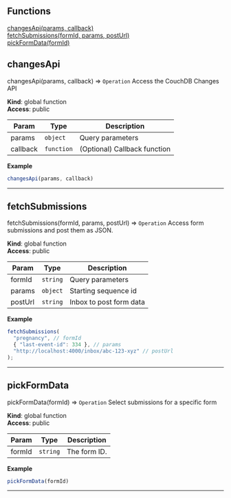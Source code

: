 ## Functions

<dl>
<dt>
    <a href="#">changesApi(params, callback)</a></dt>
<dt>
    <a href="#">fetchSubmissions(formId, params, postUrl)</a></dt>
<dt>
    <a href="#">pickFormData(formId)</a></dt>
</dl>


## changesApi

changesApi(params, callback) ⇒ <code>Operation</code>
Access the CouchDB Changes API

**Kind**: global function  
**Access**: public  

| Param | Type | Description |
| --- | --- | --- |
| params | <code>object</code> | Query parameters |
| callback | <code>function</code> | (Optional) Callback function |

**Example**  
```js
changesApi(params, callback)
```

* * *

## fetchSubmissions

fetchSubmissions(formId, params, postUrl) ⇒ <code>Operation</code>
Access form submissions and post them as JSON.

**Kind**: global function  
**Access**: public  

| Param | Type | Description |
| --- | --- | --- |
| formId | <code>string</code> | Query parameters |
| params | <code>object</code> | Starting sequence id |
| postUrl | <code>string</code> | Inbox to post form data |

**Example**  
```js
fetchSubmissions(
  "pregnancy", // formId
  { "last-event-id": 334 }, // params
  "http://localhost:4000/inbox/abc-123-xyz" // postUrl
);
```

* * *

## pickFormData

pickFormData(formId) ⇒ <code>Operation</code>
Select submissions for a specific form

**Kind**: global function  
**Access**: public  

| Param | Type | Description |
| --- | --- | --- |
| formId | <code>string</code> | The form ID. |

**Example**  
```js
pickFormData(formId)
```

* * *

